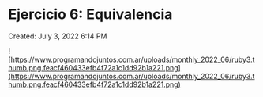 # Ejercicio 6: Equivalencia

Created: July 3, 2022 6:14 PM

![https://www.programandojuntos.com.ar/uploads/monthly_2022_06/ruby3.thumb.png.feacf460433efb4f72a1c1dd92b1a221.png](https://www.programandojuntos.com.ar/uploads/monthly_2022_06/ruby3.thumb.png.feacf460433efb4f72a1c1dd92b1a221.png)